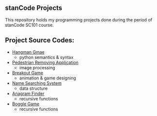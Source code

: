 ## stanCode Projects
This repository holds my programming projects done during the period of stanCode SC101 course.

## Project Source Codes:
* [Hangman Gmae](https://github.com/CYCCCCC/sc-projects/blob/main/sc_projects/hangman_game/hangman.py)
  * python semantics & syntax
* [Pedestrian Removing Application](https://github.com/CYCCCCC/sc-projects/blob/main/sc_projects/pedestrian_removing_application/stanCodoshop.py)
  * image processing
* [Breakout Game](https://github.com/CYCCCCC/sc-projects/blob/main/sc_projects/break_out_game/breakout.py)
  * animation & game designing
* [Name Searching System](https://github.com/CYCCCCC/sc-projects/blob/main/sc_projects/name_searching_system/babygraphics.py)
  * data structure
* [Anagram Finder](https://github.com/CYCCCCC/sc-projects/blob/main/sc_projects/anagram_finder/anagram.py)
  * recursive functions
* [Boggle Game](https://github.com/CYCCCCC/sc-projects/blob/main/sc_projects/boggle_game/boggle.py)
  * recursive functions
